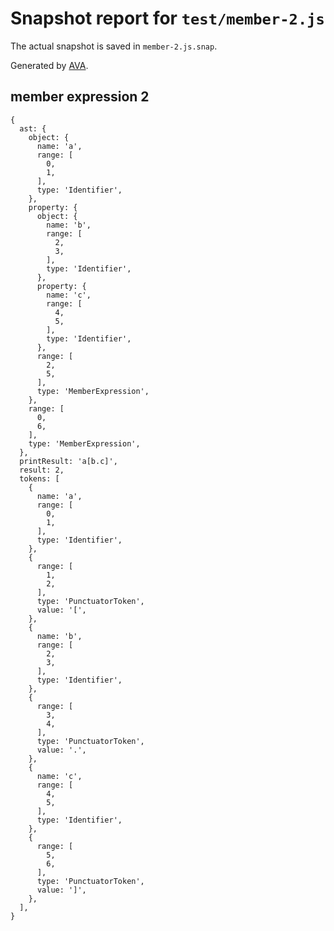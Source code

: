 # Snapshot report for `test/member-2.js`

The actual snapshot is saved in `member-2.js.snap`.

Generated by [AVA](https://ava.li).

## member expression 2

    {
      ast: {
        object: {
          name: 'a',
          range: [
            0,
            1,
          ],
          type: 'Identifier',
        },
        property: {
          object: {
            name: 'b',
            range: [
              2,
              3,
            ],
            type: 'Identifier',
          },
          property: {
            name: 'c',
            range: [
              4,
              5,
            ],
            type: 'Identifier',
          },
          range: [
            2,
            5,
          ],
          type: 'MemberExpression',
        },
        range: [
          0,
          6,
        ],
        type: 'MemberExpression',
      },
      printResult: 'a[b.c]',
      result: 2,
      tokens: [
        {
          name: 'a',
          range: [
            0,
            1,
          ],
          type: 'Identifier',
        },
        {
          range: [
            1,
            2,
          ],
          type: 'PunctuatorToken',
          value: '[',
        },
        {
          name: 'b',
          range: [
            2,
            3,
          ],
          type: 'Identifier',
        },
        {
          range: [
            3,
            4,
          ],
          type: 'PunctuatorToken',
          value: '.',
        },
        {
          name: 'c',
          range: [
            4,
            5,
          ],
          type: 'Identifier',
        },
        {
          range: [
            5,
            6,
          ],
          type: 'PunctuatorToken',
          value: ']',
        },
      ],
    }
